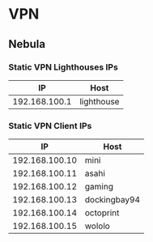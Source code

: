 # VPN

## Nebula

### Static VPN Lighthouses IPs

| IP              | Host         |
|-----------------|--------------|
| 192.168.100.1   | lighthouse   |


### Static VPN Client IPs

| IP              | Host         |
|-----------------|--------------|
| 192.168.100.10  | mini         |
| 192.168.100.11  | asahi        |
| 192.168.100.12  | gaming       |
| 192.168.100.13  | dockingbay94 |
| 192.168.100.14  | octoprint    |
| 192.168.100.15  | wololo       |
 
